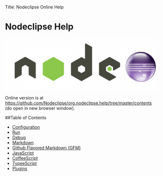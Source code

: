 Title:  Nodeclipse Online Help  


# Nodeclipse Help

![logo](images/Nodeclipse_logo_light.png)

Online version is at <a href="https://github.com/Nodeclipse/org.nodeclipse.help/tree/master/contents">
https://github.com/Nodeclipse/org.nodeclipse.help/tree/master/contents</a> (do open in new browser window).


##Table of Contents

- [Configuration](.configuration.md.html)
- [Run](.run.md.html)
- [Debug](.debug.md.html)
- [Markdown](.markdown.md.html)
- [Github Flavored Markdown (GFM)](.github-flavored-markdown.md.html)
- [JavaScript](.javascript.md.html)
- [CoffeeScript](.coffeescript.md.html)
- [TypeeScript](.typescript.md.html)
- [Plugins](.plugins.md.html)

